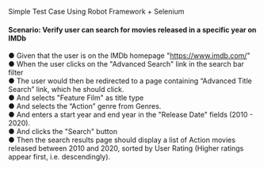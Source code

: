 Simple Test Case Using Robot Framework + Selenium

#### Scenario: Verify user can search for movies released in a specific year on IMDb
● Given that the user is on the IMDb homepage "https://www.imdb.com/" \
● When the user clicks on the "Advanced Search" link in the search bar filter\
● The user would then be redirected to a page containing “Advanced Title Search” link,
which he should click.\
● And selects "Feature Film" as title type\
● And selects the “Action” genre from Genres.\
● And enters a start year and end year in the "Release Date" fields (2010 - 2020).\
● And clicks the "Search" button\
● Then the search results page should display a list of Action movies released between
  2010 and 2020, sorted by User Rating (Higher ratings appear first, i.e. descendingly).
  
